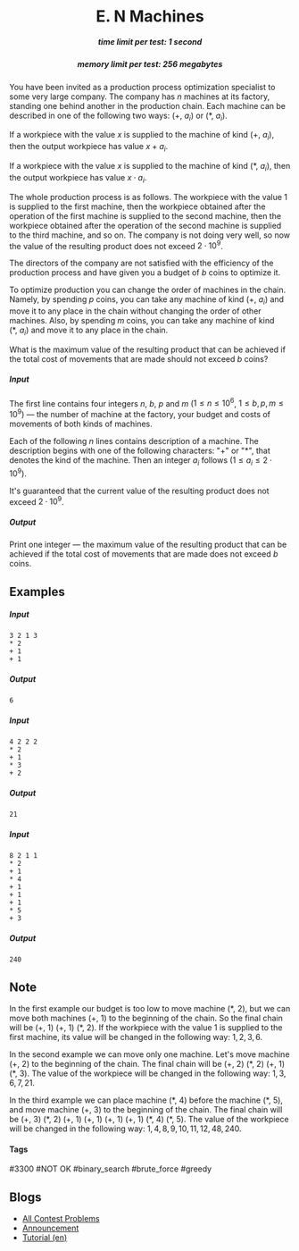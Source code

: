 <h1 style='text-align: center;'> E. N Machines</h1>

<h5 style='text-align: center;'>time limit per test: 1 second</h5>
<h5 style='text-align: center;'>memory limit per test: 256 megabytes</h5>

You have been invited as a production process optimization specialist to some very large company. The company has $n$ machines at its factory, standing one behind another in the production chain. Each machine can be described in one of the following two ways: $(+,~a_i)$ or $(*,~a_i)$.

If a workpiece with the value $x$ is supplied to the machine of kind $(+,~a_i)$, then the output workpiece has value $x + a_i$.

If a workpiece with the value $x$ is supplied to the machine of kind $(*,~a_i)$, then the output workpiece has value $x \cdot a_i$.

The whole production process is as follows. The workpiece with the value $1$ is supplied to the first machine, then the workpiece obtained after the operation of the first machine is supplied to the second machine, then the workpiece obtained after the operation of the second machine is supplied to the third machine, and so on. The company is not doing very well, so now the value of the resulting product does not exceed $2 \cdot 10^9$.

The directors of the company are not satisfied with the efficiency of the production process and have given you a budget of $b$ coins to optimize it.

To optimize production you can change the order of machines in the chain. Namely, by spending $p$ coins, you can take any machine of kind $(+,~a_i)$ and move it to any place in the chain without changing the order of other machines. Also, by spending $m$ coins, you can take any machine of kind $(*,~a_i)$ and move it to any place in the chain.

What is the maximum value of the resulting product that can be achieved if the total cost of movements that are made should not exceed $b$ coins?

##### Input

The first line contains four integers $n$, $b$, $p$ and $m$ ($1 \le n \le 10^6$, $1 \le b, p, m \le 10^9$) — the number of machine at the factory, your budget and costs of movements of both kinds of machines.

Each of the following $n$ lines contains description of a machine. The description begins with one of the following characters: "+" or "*", that denotes the kind of the machine. Then an integer $a_i$ follows ($1 \le a_i \le 2 \cdot 10^9$).

It's guaranteed that the current value of the resulting product does not exceed $2 \cdot 10^9$.

##### Output

Print one integer — the maximum value of the resulting product that can be achieved if the total cost of movements that are made does not exceed $b$ coins.

## Examples

##### Input


```text
3 2 1 3
* 2
+ 1
+ 1
```
##### Output


```text
6
```
##### Input


```text
4 2 2 2
* 2
+ 1
* 3
+ 2
```
##### Output


```text
21
```
##### Input


```text
8 2 1 1
* 2
+ 1
* 4
+ 1
+ 1
+ 1
* 5
+ 3
```
##### Output


```text
240
```
## Note

In the first example our budget is too low to move machine $(*,~2)$, but we can move both machines $(+,~1)$ to the beginning of the chain. So the final chain will be $(+,~1)$ $(+,~1)$ $(*,~2)$. If the workpiece with the value $1$ is supplied to the first machine, its value will be changed in the following way: $1, 2, 3, 6$.

In the second example we can move only one machine. Let's move machine $(+,~2)$ to the beginning of the chain. The final chain will be $(+,~2)$ $(*,~2)$ $(+,~1)$ $(*,~3)$. The value of the workpiece will be changed in the following way: $1, 3, 6, 7, 21$.

In the third example we can place machine $(*,~4)$ before the machine $(*,~5)$, and move machine $(+,~3)$ to the beginning of the chain. The final chain will be $(+,~3)$ $(*,~2)$ $(+,~1)$ $(+,~1)$ $(+,~1)$ $(+,~1)$ $(*,~4)$ $(*,~5)$. The value of the workpiece will be changed in the following way: $1, 4, 8, 9, 10, 11, 12, 48, 240$.



#### Tags 

#3300 #NOT OK #binary_search #brute_force #greedy 

## Blogs
- [All Contest Problems](../Codeforces_Round_829_(Div._1).md)
- [Announcement](../blogs/Announcement.md)
- [Tutorial (en)](../blogs/Tutorial_(en).md)
